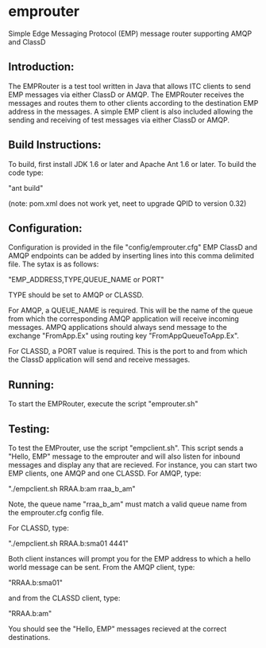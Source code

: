 # emprouter
Simple Edge Messaging Protocol (EMP) message router supporting AMQP and ClassD


Introduction:
-----------------------------------
The EMPRouter is a test tool written in Java that allows ITC clients to send EMP messages via either ClassD or AMQP.
The EMPRouter receives the messages and routes them to other clients according to the destination EMP address in the
messages.  A simple EMP client is also included allowing the sending and receiving of test messages via either ClassD
or AMQP.


Build Instructions:
------------------------------------
To build, first install JDK 1.6 or later and Apache Ant 1.6 or later. To build the code type:

"ant build"

(note: pom.xml does not work yet, neet to upgrade QPID to version 0.32)


Configuration:
-------------------------------------
Configuration is provided in the file "config/emprouter.cfg"
EMP ClassD and AMQP endpoints can be added by inserting lines into this comma delimited file.  The sytax is as follows:

"EMP_ADDRESS,TYPE,QUEUE_NAME or PORT"

TYPE should be set to AMQP or CLASSD.  

For AMQP, a QUEUE_NAME is required.  This will be the name of the queue from which the corresponding AMQP application
will receive incoming messages.  AMPQ applications should always send message to the exchange "FromApp.Ex" using routing key "FromAppQueueToApp.Ex".

For CLASSD, a PORT value is required.  This is the port to and from which the ClassD application will send and receive
messages.

Running:
-------------------------------------

To start the EMPRouter, execute the script "emprouter.sh"


Testing:
-------------------------------------

To test the EMProuter, use the script "empclient.sh".  This script sends a "Hello, EMP" message to the emprouter and
will also listen for inbound messages and display any that are recieved.  For instance, you can start two EMP clients,
 one AMQP and one CLASSD.  For AMQP, type:

"./empclient.sh RRAA.b:am rraa_b_am"

Note, the queue name "rraa_b_am" must match a valid queue name from the emprouter.cfg config file.

For CLASSD, type:

"./empclient.sh RRAA.b:sma01 4441"


Both client instances will prompt you for the EMP address to which a hello world message can be sent.  From the AMQP
client, type:

"RRAA.b:sma01"

and from the CLASSD client, type:

"RRAA.b:am"


You should see the "Hello, EMP" messages recieved at the correct destinations.

 




